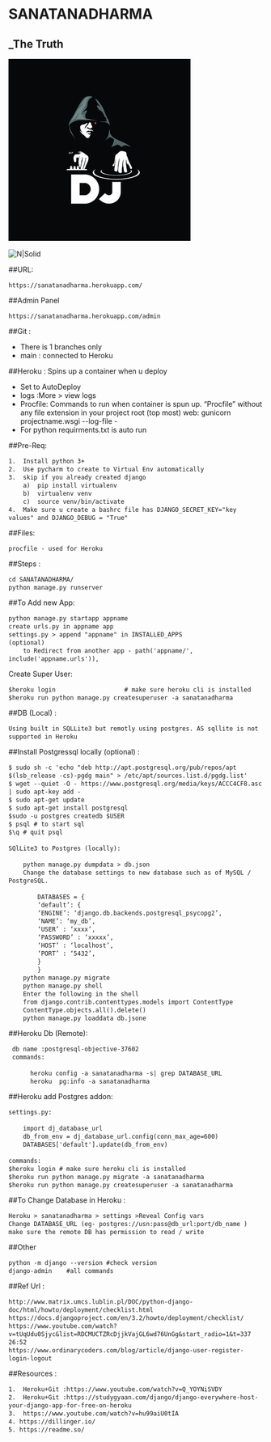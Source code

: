 # SANATANADHARMA


## _The Truth

![](static/dj.jpg)

![N|Solid](https://mir-s3-cdn-cf.behance.net/project_modules/disp/cb29aa8482395.560be27480665.jpg)



##URL:

    https://sanatanadharma.herokuapp.com/

##Admin Panel

    https://sanatanadharma.herokuapp.com/admin 

##Git :

- There is 1 branches only
- main : connected to Heroku

##Heroku :
Spins up a container when u deploy

- Set to AutoDeploy
- logs :More > view logs 
- Procfile: Commands to run when container is spun up.
            “Procfile” without any file extension in your project root (top most)
              web: gunicorn projectname.wsgi --log-file -
- For python requirments.txt is auto run
    
    
##Pre-Req:


    1.  Install python 3+
    2.  Use pycharm to create to Virtual Env automatically 
    3.  skip if you already created django
        a)  pip install virtualenv
        b)  virtualenv venv
        c)  source venv/bin/activate
    4.  Make sure u create a bashrc file has DJANGO_SECRET_KEY="key values" and DJANGO_DEBUG = "True" 


##Files:

    procfile - used for Heroku
    
##Steps :

    cd SANATANADHARMA/
    python manage.py runserver

##To Add new App:
    
    python manage.py startapp appname
    create urls.py in appname app
    settings.py > append "appname" in INSTALLED_APPS 
    (optional) 
        to Redirect from another app - path('appname/', include('appname.urls')),

Create Super User:

    $heroku login                   # make sure heroku cli is installed
    $heroku run python manage.py createsuperuser -a sanatanadharma

##DB (Local) :

    Using built in SQLLite3 but remotly using postgres. AS sqllite is not supported in Heroku

##Install Postgressql locally (optional) :

    $ sudo sh -c 'echo "deb http://apt.postgresql.org/pub/repos/apt $(lsb_release -cs)-pgdg main" > /etc/apt/sources.list.d/pgdg.list'
    $ wget --quiet -O - https://www.postgresql.org/media/keys/ACCC4CF8.asc | sudo apt-key add -
    $ sudo apt-get update
    $ sudo apt-get install postgresql
    $sudo -u postgres createdb $USER
    $ psql # to start sql
    $\q # quit psql
    
    SQlLite3 to Postgres (locally):
    
        python manage.py dumpdata > db.json
        Change the database settings to new database such as of MySQL / PostgreSQL.
    
            DATABASES = {
            ‘default’: {
            ‘ENGINE’: ‘django.db.backends.postgresql_psycopg2’,
            ‘NAME’: ‘my_db’,
            ‘USER’ : ‘xxxx’,
            ‘PASSWORD’ : ‘xxxxx’,
            ‘HOST’ : ‘localhost’,
            ‘PORT’ : ‘5432’,
            }
            }
        python manage.py migrate
        python manage.py shell 
        Enter the following in the shell
        from django.contrib.contenttypes.models import ContentType
        ContentType.objects.all().delete()
        python manage.py loaddata db.jsone

##Heroku Db (Remote):
    
     db name :postgresql-objective-37602
     commands:

          heroku config -a sanatanadharma -s| grep DATABASE_URL
          heroku  pg:info -a sanatanadharma

##Heroku add Postgres addon:

    settings.py:

        import dj_database_url
        db_from_env = dj_database_url.config(conn_max_age=600)
        DATABASES['default'].update(db_from_env)

    commands:
    $heroku login # make sure heroku cli is installed
    $heroku run python manage.py migrate -a sanatanadharma
    $heroku run python manage.py createsuperuser -a sanatanadharma

##To Change Database in Heroku :
    
    Heroku > sanatanadharma > settings >Reveal Config vars
    Change DATABASE_URL (eg- postgres://usn:pass@db_url:port/db_name )
    make sure the remote DB has permission to read / write 


##Other

    python -m django --version #check version
    django-admin    #all commands 


##Ref Url :

    http://www.matrix.umcs.lublin.pl/DOC/python-django-doc/html/howto/deployment/checklist.html
    https://docs.djangoproject.com/en/3.2/howto/deployment/checklist/
    https://www.youtube.com/watch?v=tUqUdu0Sjyc&list=RDCMUCTZRcDjjkVajGL6wd76UnGg&start_radio=1&t=337
    26:52
    https://www.ordinarycoders.com/blog/article/django-user-register-login-logout

##Resources :
    
    1.  Heroku+Git :https://www.youtube.com/watch?v=Q_YOYNiSVDY
    2.  Heroku+Git :https://studygyaan.com/django/django-everywhere-host-your-django-app-for-free-on-heroku
    3.  https://www.youtube.com/watch?v=hu99aiU0tIA
    4. https://dillinger.io/
    5. https://readme.so/
